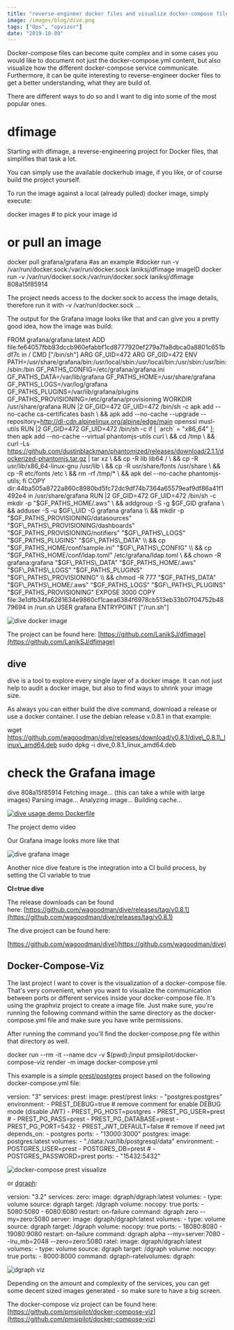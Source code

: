 ```yaml
---
title: "reverse-engineer docker files and visualize docker-compose files"
image: /images/blog/dive.png
tags: ["Ops", "opvizor"]
date: "2019-10-09"
---
```


Docker-compose files can become quite complex and in some cases you would like to document not just the docker-compose.yml content, but also visualize how the different docker-compose service communicate. Furthermore, it can be quite interesting to reverse-engineer docker files to get a better understanding, what they are build of.

There are different ways to do so and I want to dig into some of the most popular ones.

# dfimage

Starting with dfimage, a reverse-engineering project for Docker files, that simplifies that task a lot.

You can simply use the available dockerhub image, if you like, or of course build the project yourself.

To run the image against a local (already pulled) docker image, simply execute:

docker images # to pick your image id
# or pull an image
docker pull grafana/grafana #as an example
#docker run -v /var/run/docker.sock:/var/run/docker.sock laniksj/dfimage imageID
docker run -v /var/run/docker.sock:/var/run/docker.sock laniksj/dfimage 808a15f85914

The project needs access to the docker.sock to access the image details, therefore run it with -v /var/run/docker.sock ...

The output for the Grafana image looks like that and can give you a pretty good idea, how the image was build:

FROM grafana/grafana:latest
ADD file:fe64057fbb83dccb960efabbf1cd8777920ef279a7fa8dbca0a8801c651bdf7c in /
CMD \["/bin/sh"\]
ARG GF\_UID=472
ARG GF\_GID=472
ENV PATH=/usr/share/grafana/bin:/usr/local/sbin:/usr/local/bin:/usr/sbin:/usr/bin:/sbin:/bin GF\_PATHS\_CONFIG=/etc/grafana/grafana.ini GF\_PATHS\_DATA=/var/lib/grafana GF\_PATHS\_HOME=/usr/share/grafana GF\_PATHS\_LOGS=/var/log/grafana GF\_PATHS\_PLUGINS=/var/lib/grafana/plugins GF\_PATHS\_PROVISIONING=/etc/grafana/provisioning
WORKDIR /usr/share/grafana
RUN |2 GF\_GID=472 GF\_UID=472 /bin/sh -c apk add --no-cache ca-certificates bash \\
    &&     apk add --no-cache --upgrade --repository=http://dl-cdn.alpinelinux.org/alpine/edge/main openssl musl-utils
RUN |2 GF\_GID=472 GF\_UID=472 /bin/sh -c if \[ \`arch\` = "x86\_64" \]; then       apk add --no-cache --virtual phantomjs-utils curl \\
    &&       cd /tmp \\
    &&       curl -Ls https://github.com/dustinblackman/phantomized/releases/download/2.1.1/dockerized-phantomjs.tar.gz | tar xz \\
    &&       cp -R lib lib64 / \\
    &&       cp -R usr/lib/x86\_64-linux-gnu /usr/lib \\
    &&       cp -R usr/share/fonts /usr/share \\
    &&       cp -R etc/fonts /etc \\
    &&       rm -rf /tmp/\* \\
    &&       apk del --no-cache phantomjs-utils;     fi
COPY dir:44ba505a8722a860c8980bd5fc72dc9df74b7364a65579eaf9df86a41f1492e4 in /usr/share/grafana
RUN |2 GF\_GID=472 GF\_UID=472 /bin/sh -c mkdir -p "$GF\_PATHS\_HOME/.aws" \\
    &&     addgroup -S -g $GF\_GID grafana \\
    &&     adduser -S -u $GF\_UID -G grafana grafana \\
    &&     mkdir -p "$GF\_PATHS\_PROVISIONING/datasources"              "$GF\_PATHS\_PROVISIONING/dashboards"              "$GF\_PATHS\_PROVISIONING/notifiers"              "$GF\_PATHS\_LOGS"              "$GF\_PATHS\_PLUGINS"              "$GF\_PATHS\_DATA" \\
    &&     cp "$GF\_PATHS\_HOME/conf/sample.ini" "$GF\_PATHS\_CONFIG" \\
    &&     cp "$GF\_PATHS\_HOME/conf/ldap.toml" /etc/grafana/ldap.toml \\
    &&     chown -R grafana:grafana "$GF\_PATHS\_DATA" "$GF\_PATHS\_HOME/.aws" "$GF\_PATHS\_LOGS" "$GF\_PATHS\_PLUGINS" "$GF\_PATHS\_PROVISIONING" \\
    &&     chmod -R 777 "$GF\_PATHS\_DATA" "$GF\_PATHS\_HOME/.aws" "$GF\_PATHS\_LOGS" "$GF\_PATHS\_PLUGINS" "$GF\_PATHS\_PROVISIONING"
EXPOSE 3000
COPY file:3e1dfb34fa6281634e9860cf1caea6384f6978cb513eb33b07f04752b4879694 in /run.sh
USER grafana
ENTRYPOINT \["/run.sh"\]

![dive docker image](/images/blog/dive.png)

The project can be found here: [https://github.com/LanikSJ/dfimage](https://github.com/LanikSJ/dfimage)

## dive

dive is a tool to explore every single layer of a docker image. It can not just help to audit a docker image, but also to find ways to shrink your image size.

As always you can either build the dive command, download a release or use a docker container. I use the debian release v.0.8.1 in that example:

wget https://github.com/wagoodman/dive/releases/download/v0.8.1/dive\_0.8.1\_linux\_amd64.deb
sudo dpkg -i dive\_0.8.1\_linux\_amd64.deb
# check the Grafana image
dive 808a15f85914
Fetching image... (this can take a while with large images)
Parsing image...
Analyzing image...
Building cache...

[![dive usage demo Dockerfile](/images/blog/dive-demo.gif)](https://github.com/wagoodman/dive)

The project demo video

Our Grafana image looks more like that 

![dive grafana image](/images/blog/dive-command.png)

Another nice dive feature is the integration into a CI build process, by setting the CI variable to true

**CI=true dive <your-image>**

The release downloads can be found here: [https://github.com/wagoodman/dive/releases/tag/v0.8.1](https://github.com/wagoodman/dive/releases/tag/v0.8.1)

The dive project can be found here:

[https://github.com/wagoodman/dive](https://github.com/wagoodman/dive)

## Docker-Compose-Viz

The last project I want to cover is the visualization of a docker-compose file. That's very convenient, when you want to visualize the communication between ports or different services inside your docker-compose file. It's using the graphviz project to create a image file. Just make sure, you're running the following command within the same directory as the docker-compose.yml file and make sure you have write permissions. 

After running the command you'll find the docker-compose.png file within that directory as well.

docker run --rm -it --name dcv -v $(pwd):/input pmsipilot/docker-compose-viz render -m image docker-compose.yml

This example is a simple [prest/postgres](https://github.com/prest/prest) project based on the following docker-compose.yml file:

version: "3"
services:
    prest:
        image: prest/prest
        links:
            - "postgres:postgres"
        environment:
            - PREST\_DEBUG=true # remove comment for enable DEBUG mode (disable JWT)
            - PREST\_PG\_HOST=postgres
            - PREST\_PG\_USER=prest
            # - PREST\_PG\_PASS=prest
            - PREST\_PG\_DATABASE=prest
            - PREST\_PG\_PORT=5432
            - PREST\_JWT\_DEFAULT=false # remove if need jwt
        depends\_on:
            - postgres
        ports:
            - "13000:3000"
    postgres:
        image: postgres:latest
        volumes:
            - "./data:/var/lib/postgresql/data"
        environment:
            - POSTGRES\_USER=prest
            - POSTGRES\_DB=prest
            # - POSTGRES\_PASSWORD=prest
        ports:
            - "15432:5432"

![docker-compose prest visualize](/images/blog/docker-compose-viz-prest.png)

or [dgraph](https://github.com/dgraph-io/dgraph):

version: "3.2"
services:
  zero:
    image: dgraph/dgraph:latest
    volumes:
      - type: volume
        source: dgraph
        target: /dgraph
        volume:
          nocopy: true
    ports:
      - 5080:5080
      - 6080:6080
    restart: on-failure
    command: dgraph zero --my=zero:5080
  server:
    image: dgraph/dgraph:latest
    volumes:
      - type: volume
        source: dgraph
        target: /dgraph
        volume:
          nocopy: true
    ports:
      - 18080:8080
      - 19080:9080
    restart: on-failure
    command: dgraph alpha --my=server:7080 --lru\_mb=2048 --zero=zero:5080
  ratel:
    image: dgraph/dgraph:latest
    volumes:
      - type: volume
        source: dgraph
        target: /dgraph
        volume:
          nocopy: true
    ports:
      - 8000:8000
    command: dgraph-ratelvolumes:
  dgraph:

![dgraph viz](/images/blog/docker-compose.png)

Depending on the amount and complexity of the services, you can get some decent sized images generated - so make sure to have a big screen. 

The docker-compose viz project can be found here: [https://github.com/pmsipilot/docker-compose-viz](https://github.com/pmsipilot/docker-compose-viz)
